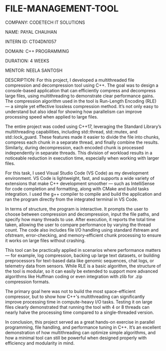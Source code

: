 # FILE-MANAGEMENT-TOOL

COMPANY: CODETECH IT SOLUTIONS

NAME: PAYAL CHAUHAN

INTERN ID: CT04DN1057

DOMAIN: C++ PROGRAMMING

DURATION: 4 WEEKS

MENTOR: NEELA SANTOSH

DESCRIPTION: For this project, I developed a multithreaded file compression and decompression tool using C++. The goal was to design a console-based application that can efficiently compress and decompress large files, using multithreading to demonstrate clear performance gains. The compression algorithm used in the tool is Run-Length Encoding (RLE) — a simple yet effective lossless compression method. It’s not only easy to understand but also ideal for showing how parallelism can improve processing speed when applied to large files.

The entire project was coded using C++17, leveraging the Standard Library’s multithreading capabilities, including std::thread, std::mutex, and std::lock_guard. These features made it easier to divide the file into chunks, compress each chunk in a separate thread, and finally combine the results. Similarly, during decompression, each encoded chunk is processed independently in separate threads. This division of workload results in a noticeable reduction in execution time, especially when working with larger files.

For this task, I used Visual Studio Code (VS Code) as my development environment. VS Code is lightweight, fast, and supports a wide variety of extensions that make C++ development smoother — such as IntelliSense for code completion and formatting, along with CMake and build tasks integration. I used the g++ compiler to compile and build the application and ran the program directly from the integrated terminal in VS Code.

In terms of structure, the program is interactive. It prompts the user to choose between compression and decompression, input the file paths, and specify how many threads to use. After execution, it reports the total time taken, allowing the user to compare performance by varying the thread count. The code also includes file I/O handling using standard ifstream and ofstream, error-checking, and memory-efficient chunk processing to ensure it works on large files without crashing.

This tool can be practically applied in scenarios where performance matters — for example, log compression, backing up large text datasets, or building preprocessors for text-based data like genomic sequences, chat logs, or telemetry data from sensors. While RLE is a basic algorithm, the structure of the tool is modular, so it can easily be extended to support more advanced algorithms like Huffman coding or even integration with zlib for .zip compression formats.

The primary goal here was not to build the most space-efficient compressor, but to show how C++'s multithreading can significantly improve processing time in compute-heavy I/O tasks. Testing it on large files clearly demonstrated that running the tool with 4 or 8 threads can nearly halve the processing time compared to a single-threaded version.

In conclusion, this project served as a great hands-on exercise in parallel programming, file handling, and performance tuning in C++. It’s an excellent demonstration of how multithreading can optimize simple algorithms, and how a minimal tool can still be powerful when designed properly with efficiency and modularity in mind.
